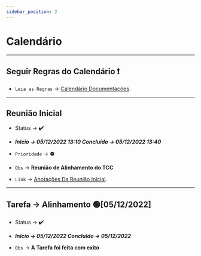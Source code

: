 ```yaml
---
sidebar_position: 2
---
```


# Calendário

---
## Seguir Regras do Calendário ❗

-  `Leia as Regras` → [Calendário Documentações](https://github.com/Realclownblack/Earth-Banco-Digital/commit/52be8747d7ec6bd502d7a80e5edf3c664ee37335).

----
## Reunião Inicial

- Status → **✔️**

- ***Inicio → 05/12/2022 13:10 Concluido → 05/12/2022 13:40***

-  `Prioridade` → **⛔**

-  `Obs` → **Reunião de Alinhamento do TCC**

-  `Link` → [Anotações Da Reunião Inicial](http://localhost:3000/docs/project-agenda/anotacoes-reuniao#reuni%C3%A3o-inicial).

----
## Tarefa  → Alinhamento 🟢[05/12/2022]

- Status → **✔️**

- ***Inicio → 05/12/2022 Concluido → 05/12/2022***

-  `Obs` → **A Tarefa foi feita com exito**


